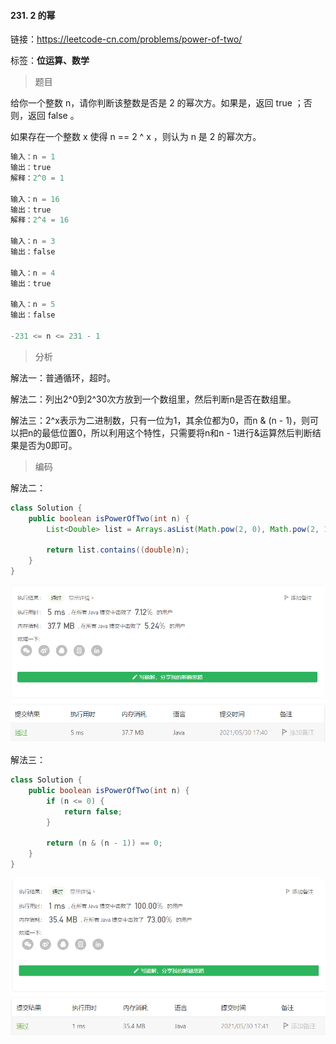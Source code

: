 #### 231. 2 的幂

链接：https://leetcode-cn.com/problems/power-of-two/

标签：**位运算、数学**

> 题目

给你一个整数 n，请你判断该整数是否是 2 的幂次方。如果是，返回 true ；否则，返回 false 。

如果存在一个整数 x 使得 n == 2 ^ x ，则认为 n 是 2 的幂次方。

```java
输入：n = 1
输出：true
解释：2^0 = 1
    
输入：n = 16
输出：true
解释：2^4 = 16
    
输入：n = 3
输出：false
    
输入：n = 4
输出：true
    
输入：n = 5
输出：false
    
-231 <= n <= 231 - 1
```

> 分析

解法一：普通循环，超时。

解法二：列出2^0到2^30次方放到一个数组里，然后判断n是否在数组里。

解法三：2^x表示为二进制数，只有一位为1，其余位都为0，而n & (n - 1)，则可以把n的最低位置0，所以利用这个特性，只需要将n和n - 1进行&运算然后判断结果是否为0即可。

> 编码

解法二：

```java
class Solution {
    public boolean isPowerOfTwo(int n) {
        List<Double> list = Arrays.asList(Math.pow(2, 0), Math.pow(2, 1), Math.pow(2, 2), 			Math.pow(2, 3),	Math.pow(2, 4), Math.pow(2, 5), Math.pow(2, 6), Math.pow(2, 7), 			Math.pow(2, 8), Math.pow(2, 9), Math.pow(2, 10), Math.pow(2, 11), Math.pow(2, 12), 			Math.pow(2, 13), Math.pow(2, 14), Math.pow(2, 15), Math.pow(2, 16), Math.pow(2, 17), 		 Math.pow(2, 18), Math.pow(2, 19), Math.pow(2, 20), Math.pow(2, 21), Math.pow(2, 22), 		  Math.pow(2, 23), Math.pow(2, 24), Math.pow(2, 25), Math.pow(2, 26), Math.pow(2, 27), 		   Math.pow(2, 28), Math.pow(2, 29), Math.pow(2, 30));

        return list.contains((double)n);
    }
}
```

![image-20210530174027814](231.2的幂.assets/image-20210530174027814.png)

解法三：

```java
class Solution {
    public boolean isPowerOfTwo(int n) {
        if (n <= 0) {
            return false;
        }

        return (n & (n - 1)) == 0;
    }
}
```

![image-20210530174153076](231.2的幂.assets/image-20210530174153076.png)